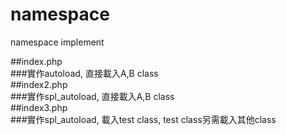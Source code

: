 # namespace
namespace implement   
    
##index.php   
  ###實作autoload, 直接載入A,B class   
##index2.php    
  ###實作spl_autoload, 直接載入A,B class   
##index3.php    
  ###實作spl_autoload, 載入test class, test class另需載入其他class

